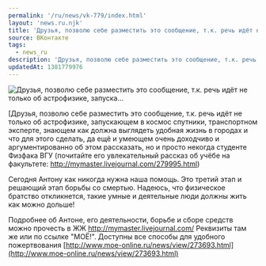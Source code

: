 ```yaml
---
permalink: '/ru/news/vk-779/index.html'
layout: 'news.ru.njk'
title: 'Друзья, позволю себе разместить это сообщение, т.к. речь идёт не только об астрофизике, запуска'
source: ВКонтакте
tags:
  - news_ru
description: 'Друзья, позволю себе разместить это сообщение, т.к. речь идёт не только об астрофизике, запуска…'
updatedAt: 1381779976
---
```

![Друзья, позволю себе разместить это сообщение, т.к. речь идёт не только об астрофизике, запуска…](https://sun9-6.userapi.com/KCCJCTgS4ijxRUFdt6OJcyVHxsRu3AwdgFyW5Q/BfyZiUoHyUc.jpg)

[Друзья, позволю себе разместить это сообщение, т.к. речь идёт не только об астрофизике, запускающем в космос спутники, транспортном эксперте, знающем как должна выглядеть удобная жизнь в городах и что для этого сделать, да ещё и умеющем очень доходчиво и аргументированно об этом рассказать, но и просто некогда студенте Физфака ВГУ (почитайте его увлекательный рассказ об учёбе на факультете: http://mymaster.livejournal.com/279995.html)

Сегодня Антону как никогда нужна наша помощь. Это третий этап и решающий этап борьбы со смертью. Надеюсь, что физическое братство откликнется, такие умные и деятельные люди должны жить как можно дольше!

Подробнее об Антоне, его деятельности, борьбе и сборе средств можно прочесть в ЖЖ http://mymaster.livejournal.com/ Реквизиты там же или по ссылке "МОЁ!". Доступны все способы для удобного пожертвования
[http://www.moe-online.ru/news/view/273693.html](http://www.moe-online.ru/news/view/273693.html)
